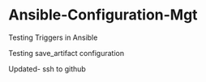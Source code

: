 # Ansible-Configuration-Mgt

Testing Triggers in Ansible

Testing save_artifact configuration

Updated- ssh to github

